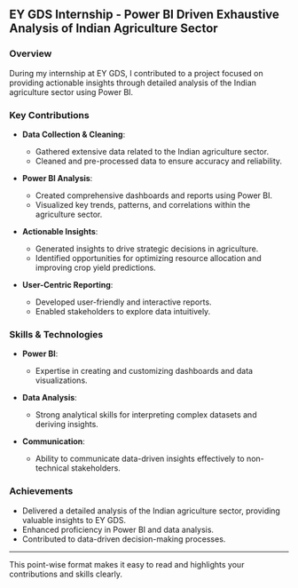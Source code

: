 ## EY GDS Internship - Power BI Driven Exhaustive Analysis of Indian Agriculture Sector

### Overview
During my internship at EY GDS, I contributed to a project focused on providing actionable insights through detailed analysis of the Indian agriculture sector using Power BI.

### Key Contributions
- **Data Collection & Cleaning**:
  - Gathered extensive data related to the Indian agriculture sector.
  - Cleaned and pre-processed data to ensure accuracy and reliability.

- **Power BI Analysis**:
  - Created comprehensive dashboards and reports using Power BI.
  - Visualized key trends, patterns, and correlations within the agriculture sector.

- **Actionable Insights**:
  - Generated insights to drive strategic decisions in agriculture.
  - Identified opportunities for optimizing resource allocation and improving crop yield predictions.

- **User-Centric Reporting**:
  - Developed user-friendly and interactive reports.
  - Enabled stakeholders to explore data intuitively.

### Skills & Technologies
- **Power BI**:
  - Expertise in creating and customizing dashboards and data visualizations.
  
- **Data Analysis**:
  - Strong analytical skills for interpreting complex datasets and deriving insights.

- **Communication**:
  - Ability to communicate data-driven insights effectively to non-technical stakeholders.

### Achievements
- Delivered a detailed analysis of the Indian agriculture sector, providing valuable insights to EY GDS.
- Enhanced proficiency in Power BI and data analysis.
- Contributed to data-driven decision-making processes.

---

This point-wise format makes it easy to read and highlights your contributions and skills clearly.
